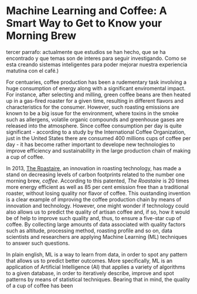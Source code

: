# Machine Learning and Coffee: A Smart Way to Get to Know your Morning Brew

tercer parrafo: actualmente que estudios se han hecho, que se ha encontrado y que temas son de interes para seguir investigando. Como se esta creando sistemas inteligentes para poder mejorar nuestra experiencia matutina con el café.)


For centuaries, coffee production has been a rudementary task involving a huge consumption of energy along with a significant enviromental impact. For instance, after selecting and milling, green coffee beans are then heated up in a gas-fired roaster for a given time, resulting in different flavors and characteristics for the consumer. However, such roasting emissions are known to be a big issue for the environment, where toxins in the smoke such as allergens, volatile organic compounds and greenhouse gases are released into the atmosphere. Since coffee consumption per day is quite significant - according to a study by the International  Coffee Organization, just in the United States there are consumed 400 millions cups of coffee per day - it has become rather important to develope new technologies to improve efficiency and sustainability in the large production chain of making a cup of coffee.

In 2013, [The Roastaire](https://www.freshcup.ca/roastaire), an innovation in roasting technology, has made a stand on decreasing levels of carbon footprints related to the number one morning brew, _coffee_. According to this patented, _The Roastaire_ is 20 times more energy efficient as well as 85 per cent emission free than a traditional roaster, without losing quality nor flavor of coffee. This oustanding invention is a clear example of improving the coffee production chain by means of innovation and technology. However, one might wonder if technology could also allows us to predict the quality of artisan coffee and, if so, how it would be of help to  improve such quality and, thus,  to ensure a five-star cup of coffee. By collecting large amounts of data associated with quality factors such as altitude, processing method, roasting profile and so on, data scientists and researchers are applying Machine Learning (ML) techniques to answer such questions.

In plain english, ML is a way to learn from data, in order to spot any pattern that allows us to predict better outcomes. More specifically,  ML is an application of Artificial Intelligence (AI) that applies a variety of algorithms to a given database, in order to iteratively describe, improve and spot patterns by means of statistical techniques. Bearing that in mind, the quality of a cup of coffee has been 






